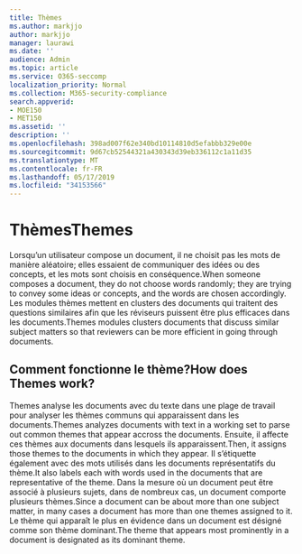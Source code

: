 ```yaml
---
title: Thèmes
ms.author: markjjo
author: markjjo
manager: laurawi
ms.date: ''
audience: Admin
ms.topic: article
ms.service: O365-seccomp
localization_priority: Normal
ms.collection: M365-security-compliance
search.appverid:
- MOE150
- MET150
ms.assetid: ''
description: ''
ms.openlocfilehash: 398ad007f62e340bd10114810d5efabbb329e00e
ms.sourcegitcommit: 9d67cb52544321a430343d39eb336112c1a11d35
ms.translationtype: MT
ms.contentlocale: fr-FR
ms.lasthandoff: 05/17/2019
ms.locfileid: "34153566"
---
```

# <a name="themes"></a><span data-ttu-id="6be9c-102">Thèmes</span><span class="sxs-lookup"><span data-stu-id="6be9c-102">Themes</span></span>

<span data-ttu-id="6be9c-103">Lorsqu’un utilisateur compose un document, il ne choisit pas les mots de manière aléatoire; elles essaient de communiquer des idées ou des concepts, et les mots sont choisis en conséquence.</span><span class="sxs-lookup"><span data-stu-id="6be9c-103">When someone composes a document, they do not choose words randomly; they are trying to convey some ideas or concepts, and the words are chosen accordingly.</span></span> <span data-ttu-id="6be9c-104">Les modules thèmes mettent en clusters des documents qui traitent des questions similaires afin que les réviseurs puissent être plus efficaces dans les documents.</span><span class="sxs-lookup"><span data-stu-id="6be9c-104">Themes modules clusters documents that discuss similar subject matters so that reviewers can be more efficient in going through documents.</span></span>

## <a name="how-does-themes-work"></a><span data-ttu-id="6be9c-105">Comment fonctionne le thème?</span><span class="sxs-lookup"><span data-stu-id="6be9c-105">How does Themes work?</span></span>

<span data-ttu-id="6be9c-106">Themes analyse les documents avec du texte dans une plage de travail pour analyser les thèmes communs qui apparaissent dans les documents.</span><span class="sxs-lookup"><span data-stu-id="6be9c-106">Themes analyzes documents with text in a working set to parse out common themes that appear accross the documents.</span></span> <span data-ttu-id="6be9c-107">Ensuite, il affecte ces thèmes aux documents dans lesquels ils apparaissent.</span><span class="sxs-lookup"><span data-stu-id="6be9c-107">Then, it assigns those themes to the documents in which they appear.</span></span> <span data-ttu-id="6be9c-108">Il s’étiquette également avec des mots utilisés dans les documents représentatifs du thème.</span><span class="sxs-lookup"><span data-stu-id="6be9c-108">It also labels each with words used in the documents that are representative of the theme.</span></span> <span data-ttu-id="6be9c-109">Dans la mesure où un document peut être associé à plusieurs sujets, dans de nombreux cas, un document comporte plusieurs thèmes.</span><span class="sxs-lookup"><span data-stu-id="6be9c-109">Since a document can be about more than one subject matter, in many cases a document has more than one themes assigned to it.</span></span> <span data-ttu-id="6be9c-110">Le thème qui apparaît le plus en évidence dans un document est désigné comme son thème dominant.</span><span class="sxs-lookup"><span data-stu-id="6be9c-110">The theme that appears most prominently in a document is designated as its dominant theme.</span></span>